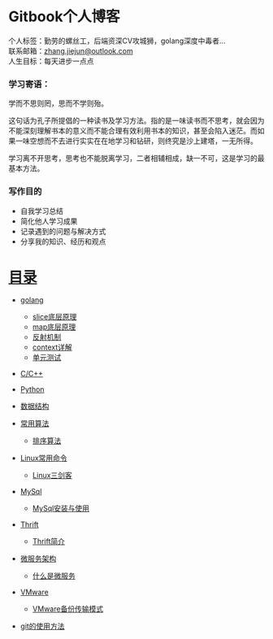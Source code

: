 # Gitbook个人博客
 
个人标签：勤劳的螺丝工，后端资深CV攻城狮，golang深度中毒者...  
联系邮箱：zhang.jiejun@outlook.com  
人生目标：每天进步一点点 

### 学习寄语：
学而不思则罔，思而不学则殆。  

这句话为孔子所提倡的一种读书及学习方法。指的是一味读书而不思考，就会因为不能深刻理解书本的意义而不能合理有效利用书本的知识，甚至会陷入迷茫。而如果一味空想而不去进行实实在在地学习和钻研，则终究是沙上建塔，一无所得。  

学习离不开思考，思考也不能脱离学习，二者相辅相成，缺一不可，这是学习的最基本方法。  

### 写作目的
+ 自我学习总结
+ 简化他人学习成果
+ 记录遇到的问题与解决方式
+ 分享我的知识、经历和观点

# [目录](SUMMARY.md)

* [golang](src/golang/README.md)
    * [slice底层原理](src/golang/slice.md)
    * [map底层原理](src/golang/map.md)
    * [反射机制](src/golang/reflect.md)
    * [context详解](src/golang/context.md)
    * [单元测试](src/golang/ut.md)
* [C/C++](src/c++/README.md)
* [Python](src/python/README.md)
* [数据结构](src/structure/README.md)
* [常用算法](src/algorithm/README.md)
    * [排序算法](src/algorithm/sort.md)

* [Linux常用命令](src/linux/README.md)
    * [Linux三剑客](src/linux/grep.md)


* [MySql](src/mysql/README.md)
    * [MySql安装与使用](src/mysql/install.md)

* [Thrift](src/thrift/README.md)
    * [Thrift简介](src/thrift/introduction.md)

* [微服务架构](src/framework/README.md)
    * [什么是微服务](src/framework/microservice.md)

* [VMware](src/vmware/README.md)
    * [VMware备份传输模式](src/vmware/transmitmode.md)

* [git的使用方法](src/github/function.md)